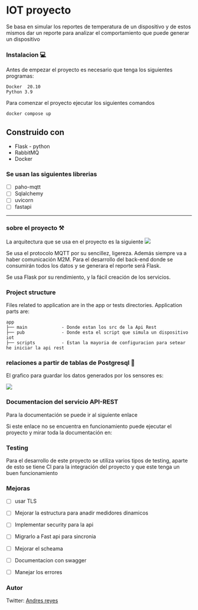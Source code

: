 # IOT proyecto

Se basa en simular los reportes de temperatura de un dispositivo y de estos mismos dar un reporte para analizar el comportamiento que puede generar un dispositivo

### Instalacion 💻

Antes de empezar el proyecto es necesario que tenga los siguientes programas:
```
Docker  20.10
Python 3.9
```

Para comenzar el proyecto ejecutar los siguientes comandos
``` bash
docker compose up
```

## Construido con

- Flask - python
- RabbitMQ
- Docker

### Se usan las siguientes librerias

- [ ] paho-mqtt
- [ ] Sqlalchemy
- [ ] uvicorn
- [ ] fastapi

---
### sobre el proyecto ⚒
La arquitectura que se usa en el proyecto es la siguiente
![](https://i.imgur.com/DlyHDF9.png)

Se usa el protocolo MQTT por su sencillez, ligereza. Además siempre va a haber comunicación M2M. Para el desarrollo del back-end donde se consumirán todos los datos y se generara el reporte será Flask.

Se usa Flask por su rendimiento, y la fácil creación de los servicios.


### Project structure
Files related to application are in the app or tests directories. Application parts are:

```
app
├── main             - Donde estan los src de la Api Rest
├── pub              - Donde esta el script que simula un dispositivo iot
├── scripts          - Estan la mayoria de configuracion para setear he iniciar la api rest
```

### relaciones a partir de tablas de Postgresql 🧾
El grafico para guardar los datos generados por los sensores es:

![](https://i.imgur.com/NJZ8mKS.png)


### Documentacion del servicio API-REST
Para la documentación se puede ir al siguiente enlace

Si este enlace no se encuentra en funcionamiento puede ejecutar el proyecto y mirar toda la documentación en:


### Testing
Para el desarrollo de este proyecto se utiliza varios tipos de testing, aparte de esto se tiene CI para la integración del proyecto y que este tenga un buen funcionamiento

### Mejoras
- [ ] usar TLS
- [ ] Mejorar la estructura para anadir medidores dinamicos
- [ ] Implementar security para la api
- [ ] Migrarlo a Fast api para sincronia
- [ ] Mejorar el scheama
- [ ] Documentacion con swagger
- [ ] Manejar los errores


### Autor
Twitter: [Andres reyes](https://twitter.com/andres_vanml)
